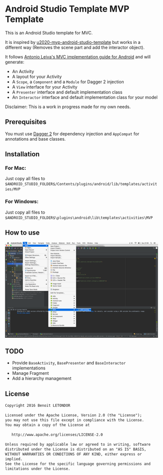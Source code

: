 # Android Studio Template MVP Template

This is an Android Studio template for MVC. 

It is inspired by [u2020-mvp-android-studio-template](https://github.com/LiveTyping/u2020-mvp-android-studio-template) but works in a different way (Removes the scene part and add the interactor object).

It follows [Antonio Leiva's MVC implementation guide for Android](http://antonioleiva.com/mvp-android/) and will generate:

- An Activity
- A layout for your Activity
- A `Scope`, a `Component` and a `Module` for Dagger 2 injection
- A `View` interface for your Activity
- A `Presenter` interface and default implementation class
- An `Interactor` interface and default implementation class for your model

Disclaimer: This is a work in progress made for my own needs.

## Prerequisites

You must use [Dagger 2](http://google.github.io/dagger/) for dependency injection and `AppCompat` for annotations and base classes.

## Installation

### For Mac:

Just copy all files to `$ANDROID_STUDIO_FOLDER$/Contents/plugins/android/lib/templates/activities/MVP`

### For Windows:

Just copy all files to `$ANDROID_STUDIO_FOLDER$\plugins\android\lib\templates\activities\MVP`

## How to use

![How to use](static/howtouse.png "How to use")

## TODO

- Provide `BaseActivity`, `BasePresenter` and `BaseInteractor` implementations
- Manage Fragment
- Add a hierarchy management

## License

    Copyright 2016 Benoit LETONDOR

    Licensed under the Apache License, Version 2.0 (the "License");
    you may not use this file except in compliance with the License.
    You may obtain a copy of the License at

       http://www.apache.org/licenses/LICENSE-2.0

    Unless required by applicable law or agreed to in writing, software
    distributed under the License is distributed on an "AS IS" BASIS,
    WITHOUT WARRANTIES OR CONDITIONS OF ANY KIND, either express or implied.
    See the License for the specific language governing permissions and
    limitations under the License.